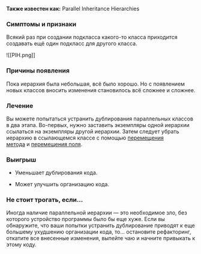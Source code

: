 **Также известен как:** Parallel Inheritance Hierarchies

### Симптомы и признаки
Всякий раз при создании подкласса какого-то класса приходится создавать ещё один подкласс для другого класса.

![[PIH.png]]

### Причины появления
Пока иерархия была небольшая, всё было хорошо. Но с появлением новых классов вносить изменения становилось всё сложнее и сложнее.

### Лечение
Вы можете попытаться устранить дублирования параллельных классов в два этапа. Во-первых, нужно заставить экземпляры одной иерархии ссылаться на экземпляры другой иерархии. Затем следует убрать иерархию в ссылающемся классе с помощью [перемещения метода](https://refactoring.guru/ru/move-method) и [перемещения поля](https://refactoring.guru/ru/move-field).

### Выигрыш
- Уменьшает дублирования кода.
    
- Может улучшить организацию кода.

### Не стоит трогать, если...
Иногда наличие параллельной иерархии — это необходимое зло, без которого устройство программы было бы еще хуже. Если вы обнаружите, что ваши попытки устранить дублирование приводят к еще большему ухудшению организации кода, то... остановите рефакторинг, откатите все внесенные изменения, выпейте чаю и начните привыкать к этому коду.